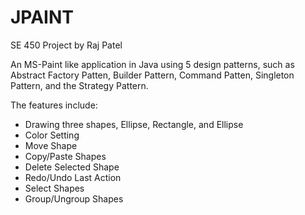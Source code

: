 # JPAINT

SE 450 Project by Raj Patel

An MS-Paint like application in Java using 5 design patterns, such as Abstract Factory Patten, Builder Pattern, Command Patten, Singleton Pattern, and the Strategy Pattern.

The features include:
* Drawing three shapes, Ellipse, Rectangle, and Ellipse
* Color Setting
* Move Shape 
* Copy/Paste Shapes
* Delete Selected Shape
* Redo/Undo Last Action
* Select Shapes
* Group/Ungroup Shapes 
